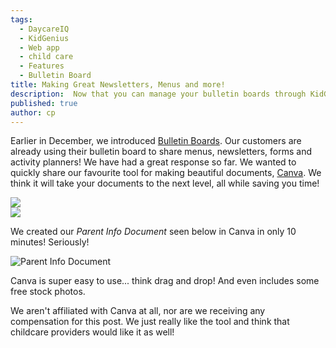 ```yaml
---
tags:
  - DaycareIQ
  - KidGenius
  - Web app
  - child care
  - Features
  - Bulletin Board
title: Making Great Newsletters, Menus and more!
description:  Now that you can manage your bulletin boards through KidGenius, make your posts beautiful using Canva, our favourite design tool.
published: true
author: cp
---
```

Earlier in December, we introduced [Bulletin Boards](http://blog.daycareiq.com/2016-Bulletin-Board).  Our customers are already using their bulletin board to share menus, newsletters, forms and activity planners!  We have had a great response so far.  We wanted to quickly share our favourite tool for making beautiful documents, [Canva](https://www.canva.com).  We think it will take your documents to the next level, all while saving you time!

<img align="center" src="https://blog.daycareiq.com/site_assets/images/Canva_Logo.png">
<div style="image-align:center"><img src ="https://blog.daycareiq.com/site_assets/images/Canva_Logo.png" /></div>

We created our *Parent Info Document* seen below in Canva in only 10 minutes!  Seriously!

![Parent Info Document](https://blog.daycareiq.com/site_assets/images/Parent_Info_Sheet.png)

Canva is super easy to use... think drag and drop!  And even includes some free stock photos.

We aren't affiliated with Canva at all, nor are we receiving any compensation for this post.  We just really like the tool and think that childcare providers would like it as well!
